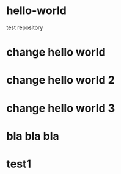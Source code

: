 # hello-world
test repository
# change hello world
# change hello world 2
# change hello world 3


# bla bla bla

# test1 
